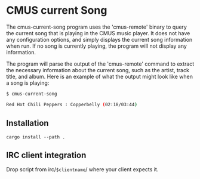# CMUS current Song

The cmus-current-song program uses the 'cmus-remote' binary to query the current song that is playing in the CMUS music player. It does not have any configuration options, and simply displays the current song information when run. If no song is currently playing, the program will not display any information.

The program will parse the output of the 'cmus-remote' command to extract the necessary information about the current song, such as the artist, track title, and album. Here is an example of what the output might look like when a song is playing:

```sh
$ cmus-current-song

Red Hot Chili Peppers : Copperbelly (02:18/03:44)
```

## Installation

`cargo install --path .`

## IRC client integration

Drop script from irc/`$clientname`/ where your client expects it.
